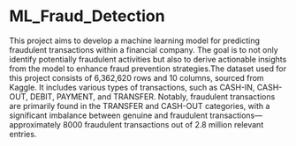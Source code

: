# ML_Fraud_Detection
This project aims to develop a machine learning model for predicting fraudulent transactions within a financial company. The goal is to not only identify potentially fraudulent activities but also to derive actionable insights from the model to enhance fraud prevention strategies.The dataset used for this project consists of 6,362,620 rows and 10 columns, sourced from Kaggle. It includes various types of transactions, such as CASH-IN, CASH-OUT, DEBIT, PAYMENT, and TRANSFER. Notably, fraudulent transactions are primarily found in the TRANSFER and CASH-OUT categories, with a significant imbalance between genuine and fraudulent transactions—approximately 8000 fraudulent transactions out of 2.8 million relevant entries.
